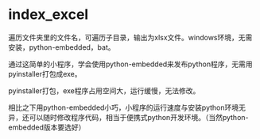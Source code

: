 # index_excel
遍历文件夹里的文件名，可遍历子目录，输出为xlsx文件。windows环境，无需安装，python-embedded，bat。

通过这简单的小程序，学会使用python-embedded来发布python程序，无需用pyinstaller打包成exe。

pyinstaller打包，exe程序占用空间大，运行缓慢，无法修改。

相比之下用python-embedded小巧，小程序的运行速度与安装python环境无异，还可以随时修改程序代码，相当于便携式python开发环境。（当然python-embedded版本要选好）





